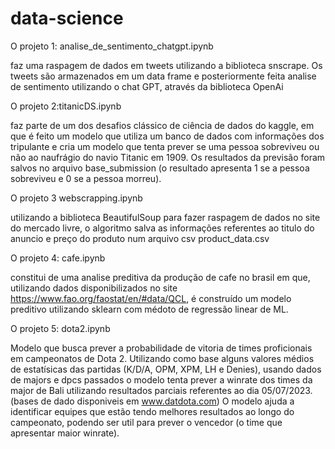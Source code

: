 # data-science

O projeto 1: analise_de_sentimento_chatgpt.ipynb

faz uma raspagem de dados em tweets utilizando a biblioteca snscrape. 
Os tweets são armazenados em um data frame e posteriormente feita analise de sentimento utilizando o chat GPT, através da biblioteca OpenAi

O projeto 2:titanicDS.ipynb

faz parte de um dos desafios clássico de ciência de dados do kaggle, em que é feito um modelo que utiliza um banco de dados com
informações dos tripulante e cria um modelo que tenta prever se uma pessoa sobreviveu ou não ao naufrágio do navio Titanic em 1909. 
Os resultados da previsão foram salvos no arquivo base_submission (o resultado apresenta 1 se a pessoa sobreviveu e 0 se a pessoa morreu).

O projeto 3 webscrapping.ipynb

utilizando a biblioteca BeautifulSoup para fazer raspagem de dados no site do mercado livre, o algoritmo salva as informações referentes ao titulo do anuncio e preço do produto num arquivo csv product_data.csv

O projeto 4: cafe.ipynb

constitui de uma analise preditiva da produção de cafe no brasil em que, utilizando dados disponibilizados no site https://www.fao.org/faostat/en/#data/QCL, é construído um modelo preditivo utilizando sklearn com médoto de regressão linear de ML. 

O projeto 5: dota2.ipynb

Modelo que busca prever a probabilidade de vitoria de times proficionais em campeonatos de Dota 2. Utilizando como base 
alguns valores médios de estatísicas das partidas (K/D/A, OPM, XPM, LH e Denies), usando dados de majors e dpcs passados 
o modelo tenta prever a winrate dos times da major de Bali utilizando resultados parciais referentes ao dia 05/07/2023.
(bases de dado disponiveis em www.datdota.com)
O modelo ajuda a identificar equipes que estão tendo melhores resultados ao longo do campeonato, podendo ser util para prever o vencedor (o time que apresentar maior winrate).
